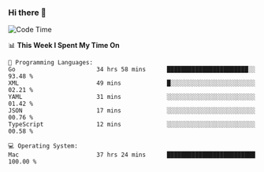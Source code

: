 ### Hi there 👋

<!--
**CrazyCollin/crazycollin** is a ✨ _special_ ✨ repository because its `README.md` (this file) appears on your GitHub profile.

Here are some ideas to get you started:

- 🔭 I’m currently working on ...
- 🌱 I’m currently learning ...
- 👯 I’m looking to collaborate on ...
- 🤔 I’m looking for help with ...
- 💬 Ask me about ...
- 📫 How to reach me: ...
- 😄 Pronouns: ...
- ⚡ Fun fact: ...
-->

<!--START_SECTION:waka-->
![Code Time](http://img.shields.io/badge/Code%20Time-2%2C615%20hrs%2035%20mins-blue)

📊 **This Week I Spent My Time On** 

```text
💬 Programming Languages: 
Go                       34 hrs 58 mins      ███████████████████████░░   93.48 % 
XML                      49 mins             █░░░░░░░░░░░░░░░░░░░░░░░░   02.21 % 
YAML                     31 mins             ░░░░░░░░░░░░░░░░░░░░░░░░░   01.42 % 
JSON                     17 mins             ░░░░░░░░░░░░░░░░░░░░░░░░░   00.76 % 
TypeScript               12 mins             ░░░░░░░░░░░░░░░░░░░░░░░░░   00.58 % 

💻 Operating System: 
Mac                      37 hrs 24 mins      █████████████████████████   100.00 % 
```


<!--END_SECTION:waka-->
